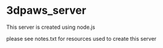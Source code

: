 # 3dpaws_server

This server is created using node.js

please see notes.txt for resources used to create this server
